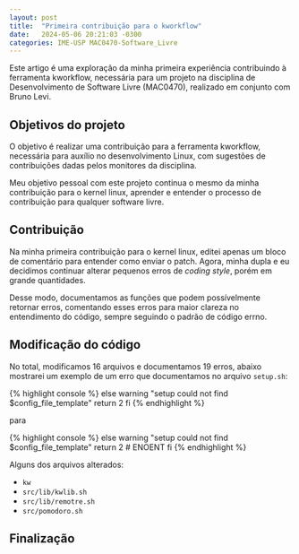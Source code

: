 ```yaml
---
layout: post
title:  "Primeira contribuição para o kworkflow"
date:   2024-05-06 20:21:03 -0300
categories: IME-USP MAC0470-Software_Livre
---
```

Este artigo é uma exploração da minha primeira experiência contribuindo à ferramenta kworkflow, necessária para um projeto na disciplina de Desenvolvimento de Software Livre (MAC0470), realizado em conjunto com Bruno Levi.

## Objetivos do projeto
O objetivo é realizar uma contribuição para a ferramenta kworkflow, necessária para auxílio no desenvolvimento Linux, com sugestões de contribuições dadas pelos monitores da disciplina.

Meu objetivo pessoal com este projeto continua o mesmo da minha contribuição para o kernel linux, aprender e entender o processo de contribuição para qualquer software livre.

## Contribuição
Na minha primeira contribuição para o kernel linux, editei apenas um bloco de comentário para entender como enviar o patch. Agora, minha dupla e eu decidimos continuar alterar pequenos erros de *coding style*, porém em grande quantidades.

Desse modo, documentamos as funções que podem possívelmente retornar erros, comentando esses erros para maior clareza no entendimento do código, sempre seguindo o padrão de código errno.

## Modificação do código

No total, modificamos 16 arquivos e documentamos 19 erros, abaixo mostrarei um exemplo de um erro que documentamos no arquivo `setup.sh`:

{% highlight console %}
    else
        warning "setup could not find $config_file_template"
        return 2
    fi
{% endhighlight %}

para

{% highlight console %}
    else
        warning "setup could not find $config_file_template"
        return 2 # ENOENT
    fi
{% endhighlight %}

Alguns dos arquivos alterados:
- `kw`
- `src/lib/kwlib.sh`
- `src/lib/remotre.sh`
- `src/pomodoro.sh`

## Finalização
